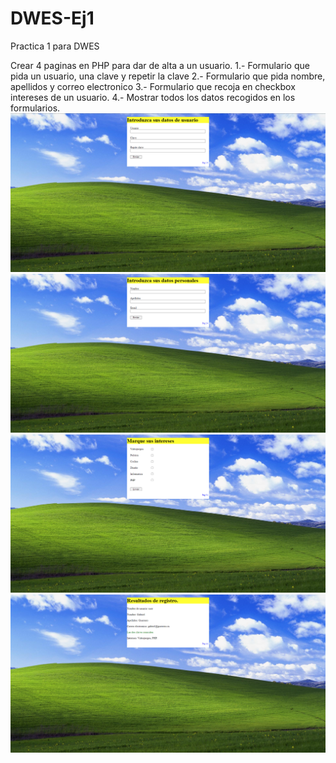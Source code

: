 # DWES-Ej1
Practica 1 para DWES

Crear 4 paginas en PHP para dar de alta a un usuario.
1.- Formulario que pida un usuario, una clave y repetir la clave
2.- Formulario que pida nombre, apellidos y correo electronico
3.- Formulario que recoja en checkbox intereses de un usuario.
4.- Mostrar todos los datos recogidos en los formularios.
![Alt text](images/indexScreenshot.PNG?raw=true "Screenshot 1")
![Alt text](images/pag2Screenshot.PNG?raw=true "Screenshot 2")
![Alt text](images/pag3Screenshot.PNG?raw=true "Screenshot 3")
![Alt text](images/pag4Screenshot.PNG?raw=true "Screenshot 4")
